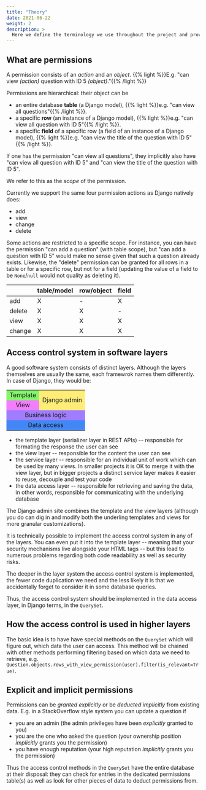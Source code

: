 ```yaml
---
title: "Theory"
date: 2021-06-22
weight: 2
description: >
  Here we define the terminology we use throughout the project and provide a little background regarding the decisions made in this project.
---
```


## What are permissions

A permission consists of an *action* and an *object*.
{{% light %}}E.g. "can view *(action)* question with ID 5 *(object)*."{{% /light %}}

Permissions are hierarchical: their object can be

* an entire database **table** (a Django model), {{% light %}}e.g. "can view all questions"{{% /light %}}.
* a specific **row** (an instance of a Django model), {{% light %}}e.g. "can view all question with ID 5"{{% /light %}}.
* a specific **field** of a specific row (a field of an instance of a Django model), {{% light %}}e.g. "can view the title of the question with ID 5"{{% /light %}}.

If one has the permission "can view all questions", they implicitly also have "can view all question with ID 5" and "can view the title of the question with ID 5".

We refer to this as the *scope* of the permission.

Currently we support the same four permission actions as Django natively does:

* add
* view
* change
* delete

Some actions are restricted to a specific scope. For instance, you can have the permission "can add a question" (with table scope), but "can add a question with ID 5" would make no sense given that such a question already exists. Likewise, the "delete" permission can be granted for all rows in a table or for a specific row, but not for a field (updating the value of a field to be `None`/`null` would not quality as deleting it).

|        | table/model | row/object | field |
|--------|-------------|------------|-------|
| add    | X           | -          | X     |
| delete | X           | X          | -     |
| view   | X           | X          | X     |
| change | X           | X          | X     |

## Access control system in software layers

A good software system consists of distinct layers. Although the layers themselves are usually the same, each framewrok names them differently. In case of Django, they would be:


<table id="system-layers-diagram">
  <tr>
      <td style="background-color: #85f56c">Template</td>
      <td rowspan=2 style="background-color: #ffed78">Django admin</td>
  </tr>
  <tr>
      <td style="background-color: #f27dff">View</td>
  </tr>
  <tr>
      <td colspan=2 style="background-color: #a07dff">Business logic</td>
  </tr>
  <tr>
      <td colspan=2 style="background-color: #4287f5">Data access</td>
  </tr>
</table>

<style>
  #system-layers-diagram td {
    text-align: center; 
    vertical-align: middle;
  }
</style>


* the template layer (serializer layer in REST APIs) -- responsible for formating the response the user can see
* the view layer -- responsible for the content the user can see
* the service layer -- responsible for an individual unit of work which can be used by many views. In smaller projects it is OK to merge it with the view layer, but in bigger projects a distinct service layer makes it easier to reuse, decouple and test your code
* the data access layer -- responsible for retrieving and saving the data, in other words, responsible for communicating with the underlying database

The Django admin site combines the template and the view layers (although you do can dig in and modify both the underling templates and views for more granular customizations).

It is technically possible to implement the access control system in any of the layers. You can even put it into the template layer -- meaning that your security mechanisms live alongside your HTML tags -- but this lead to numerous problems regarding both code readability as well as security risks.

The deeper in the layer system the access control system is implemented, the fewer code duplication we need and the less likely it is that we accidentally forget to consider it in some database queries.

Thus, the access control system should be implemented in the data access layer, in Django terms, in the `QuerySet`.

## How the access control is used in higher layers

The basic idea is to have have special methods on the `QuerySet` which will figure out, which data the user can access. This method will be chained with other methods performing filtering based on which data we need to retrieve, e.g. `Question.objects.rows_with_view_permission(user).filter(is_relevant=True)`.

## Explicit and implicit permissions

Permissions can be *granted explicitly* or be *deducted implicitly* from existing data. E.g. in a StackOverflow style system you can update a question if

* you are an admin (the admin privileges have been *explicitly* granted to you)
* you are the one who asked the question (your ownership position *implicitly* grants you the permission)
* you have enough reputation (your high reputation *implicitly* grants you the permission)

Thus the access control methods in the `QuerySet` have the entire database at their disposal: they can check for entries in the dedicated permissions table(s) as well as look for other pieces of data to deduct permissions from.
